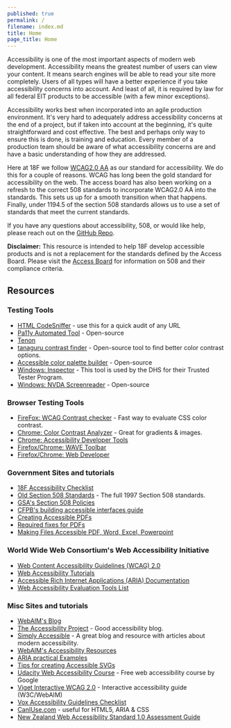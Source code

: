 ```yaml
---
published: true
permalink: /
filename: index.md
title: Home
page_title: Home
---
```


Accessibility is one of the most important aspects of modern web development. Accessibility means the greatest number of users can view your content. It means search engines will be able to read your site more completely. Users of all types will have a better experience if you take accessibility concerns into account. And least of all, it is required by law for all federal EIT products to be accessible (with a few minor exceptions).

Accessibility works best when incorporated into an agile production environment. It's very hard to adequately address accessibility concerns at the end of a project, but if taken into account at the beginning, it's quite straightforward and cost effective. The best and perhaps only way to ensure this is done, is training and education. Every member of a production team should be aware of what accessibility concerns are and have a basic understanding of how they are addressed.

Here at 18F we follow [WCAG2.0 AA](https://www.w3.org/TR/WCAG20/) as our standard for accessibility. We do this for a couple of reasons. WCAG has long been the gold standard for accessibility on the web. The access board has also been working on a refresh to the correct 508 standards to incorporate WCAG2.0 AA into the standards. This sets us up for a smooth transition when that happens. Finally, under 1194.5 of the section 508 standards allows us to use a set of standards that meet the current standards.

If you have any questions about accessibility, 508, or would like help, please reach out on the [GitHub Repo](https://github.com/18F/accessibility).

__Disclaimer:__ This resource is intended to help 18F develop accessible products and is not a replacement for the standards defined by the Access Board. Please visit the [Access Board](http://www.access-board.gov/guidelines-and-standards/communications-and-it/about-the-section-508-standards/section-508-standards) for information on 508 and their compliance criteria.

## Resources

### Testing Tools

* [HTML CodeSniffer](http://squizlabs.github.io/HTML_CodeSniffer/) - use this for a quick audit of any URL
* [Pa11y Automated Tool](http://pa11y.org/) - Open-source
* [Tenon](https://tenon.io/)
* [tanaguru contrast finder](http://contrast-finder.tanaguru.com/) - Open-source tool to find better color contrast options.
* [Accessible color palette builder](https://toolness.github.io/accessible-color-matrix/) - Open-source
* [Windows: Inspector](https://msdn.microsoft.com/en-us/library/windows/desktop/dd318521%28v=vs.85%29.aspx) - This tool is used by the DHS for their Trusted Tester Program.
* [Windows: NVDA Screenreader](https://www.nvaccess.org/) - Open-source

### Browser Testing Tools
* [FireFox: WCAG Contrast checker](https://addons.mozilla.org/EN-US/firefox/addon/wcag-contrast-checker/) - Fast way to evaluate CSS color contrast.
* [Chrome:  Color Contrast Analyzer](https://chrome.google.com/webstore/detail/color-contrast-analyzer/dagdlcijhfbmgkjokkjicnnfimlebcll?hl=en) - Great for gradients & images.
* [Chrome: Accessibility Developer Tools](https://chrome.google.com/webstore/detail/accessibility-developer-t/fpkknkljclfencbdbgkenhalefipecmb?hl=en)
* [Firefox/Chrome: WAVE Toolbar](http://wave.webaim.org/extension/)
* [Firefox/Chrome: Web Developer](https://chrispederick.com/work/web-developer/)

### Government Sites and tutorials
* [18F Accessibility Checklist](./checklist/)
* [Old Section 508 Standards](http://www.access-board.gov/guidelines-and-standards/communications-and-it/about-the-section-508-standards/section-508-standards) - The full 1997 Section 508 standards.
* [GSA's Section 508 Policies](http://www.gsa.gov/portal/content/105254)
* [CFPB's building accessible interfaces guide](http://cfpb.github.io/design-manual/best-practices/accessibility-best-practices)
* [Creating Accessible PDFs](http://www.section508.va.gov/support/tutorials/pdf/index.asp)
* [Required fixes for PDFs](http://www.hhs.gov/web/section-508/making-files-accessible/pdf-required/index.html)
* [Making Files Accessible PDF, Word, Excel, Powerpoint](http://www.hhs.gov/web/section-508/making-files-accessible/index.html)

### World Wide Web Consortium's Web Accessibility Initiative
* [Web Content Accessibility Guidelines (WCAG) 2.0](https://www.w3.org/TR/WCAG20/)
* [Web Accessibility Tutorials](http://www.w3.org/WAI/tutorials/)
* [Accessible Rich Internet Applications (ARIA) Documentation](http://www.w3.org/html/wg/drafts/html/master/dom.html#wai-aria) 
* [Web Accessibility Evaluation Tools List](https://www.w3.org/WAI/ER/tools/)

### Misc Sites and tutorials
* [WebAIM's Blog](http://webaim.org/blog/)
* [The Accessibility Project](http://a11yproject.com/) - Good accessibility blog.
* [Simply Accessible](http://simplyaccessible.com/archives/) - A great blog and resource with articles about modern accessibility.
* [WebAIM's Accessibility Resources](http://webaim.org/resources/)
* [ARIA practical Examples](http://heydonworks.com/practical_aria_examples/)
* [Tips for creating Accessible SVGs](http://www.sitepoint.com/tips-accessible-svg/)
* [Udacity Web Accessibility Course](https://www.udacity.com/course/web-accessibility--ud891) - Free web accessibility course by Google
* [Viget Interactive WCAG 2.0](http://code.viget.com/interactive-wcag/#responsibility=&level=aa) - Interactive accessibility guide (W3C/WebAIM)
* [Vox Accessibility Guidelines Checklist](http://accessibility.voxmedia.com/)
* [CanIUse.com](http://caniuse.com/) - useful for HTML5, ARIA & CSS 
* [New Zealand Web Accessibility Standard 1.0 Assessment Guide](http://govtnz.github.io/web-standards/guidance/assessment-guides/web-a11y-standard-assessment-guide.html)
